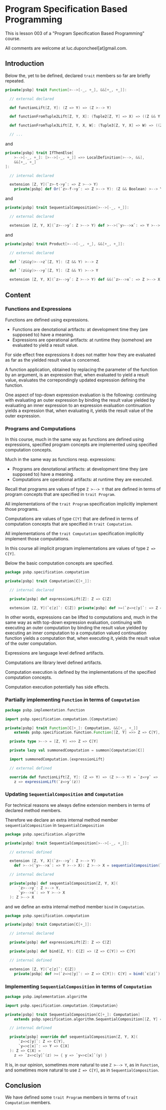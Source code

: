 # Program Specification Based Programming

This is lesson 003 of a "Program Specification Based Programming" course.

All comments are welcome at luc.duponcheel[at]gmail.com.

## Introduction

Below the, yet to be defined, declared `trait` members so far are briefly repeated.

```scala
private[psbp] trait Function[>-->[-_, +_], &&[+_, +_]]:

  // external declared

  def functionLift[Z, Y]: (Z => Y) => (Z >--> Y)

  def functionFromTuple2Lift[Z, Y, X]: (Tuple2[Z, Y] => X) => ((Z && Y) >--> X)

  def functionFromTuple3Lift[Z, Y, X, W]: (Tuple3[Z, Y, X] => W) => ((Z && Y && X) >--> W)

  // ...
```

and

```scala
private[psbp] trait IfThenElse[
    >-->[-_, +_]: [>-->[-_, +_]] =>> LocalDefinition[>-->, &&],
    &&[+_, +_]
]:

  // internal declared

  extension [Z, Y](`z>-t->y`: => Z >--> Y)
    private[psbp] def Or(`z>-f->y`: => Z >--> Y): (Z && Boolean) >--> Y
```

and

```scala
private[psbp] trait SequentialComposition[>-->[-_, +_]]:

  // external declared

  extension [Z, Y, X](`z>-->y`: Z >--> Y) def >-->(`y>-->x`: => Y >--> X): Z >--> X
```

and

```scala
private[psbp] trait Product[>-->[-_, +_], &&[+_, +_]]:

  // external declared

  def `(z&&y)>-->z`[Z, Y]: (Z && Y) >--> Z

  def `(z&&y)>-->y`[Z, Y]: (Z && Y) >--> Y

  extension [Z, Y, X](`z>-->y`: Z >--> Y) def &&(`z>-->x`: => Z >--> X): Z >--> (Y && X)
```

## Content

### Functions and Expressions

Functions are defined using expressions.

- Functions are denotational artifacts: at development time they (are supposed to) have a meaning.
- Expressions are operational artifacts: at runtime they (somehow) are evaluated to yield a result value.

For side effect free expressions it does not matter how they are evaluated as far as the yielded result value is
concerned.

A function application, obtained by replacing the parameter of the function by an argument, is an expression that, when
evaluated to yield a result value, evaluates the correpondingly updated expression defining the function. 

One aspect of top-down expression evaluation is the following: continuing with evaluating an outer expression by binding
the result value yielded by evaluating an inner expression to an expression evaluation continuation yields a expression
that, when evaluating it, yields the result value of the outer expression.

### Programs and Computations

In this course, much in the same way as functions are defined using expressions, specified program concepts are
implemented using specified computation concepts.

Much in the same way as functions resp. expressions:

- Programs are denotational artifacts: at development time they (are supposed to) have a meaning.
- Computations are operational artifacts: at runtime they are executed.

Recall that programs are values of type `Z >--> Y` that are defined in terms of program concepts that are specified in
`trait Program`. 

All implementations of the `trait Program` specification implicitly implement those programs. 

Computations are values of type `C[Y]` that are defined in terms of computation concepts that are specified in
`trait Computation`.

All implementations of the `trait Computation` specification implicitly implement those computations. 

In this course all implicit program implementations are values of type `Z => C[Y]`. 

Below the basic computation concepts are specified.

```scala
package psbp.specification.computation

private[psbp] trait Computation[C[+_]]:

  // internal declared

  private[psbp] def expressionLift[Z]: Z => C[Z]

  extension [Z, Y](`c[z]`: C[Z]) private[psbp] def >=(`z=>c[y]`: => Z => C[Y]): C[Y]
```

In other words, expressions can be lifted to computations and, much in the same way as with top-down expression
evaluation, continuing with executing an outer computation by binding the result value yielded by executing an inner
computation to a computation valued continuation function yields a computation that, when executing it, yields the
result value of the outer computation.

Expressions are language level defined artifacts. 

Computations are library level defined artifacts. 

Computation execution is defined by the implementations of the specified computation concepts.

Computation execution potentially has side effects.

### Partially implementing `Function` in terms of `Computation`

```scala
package psbp.implementation.function

import psbp.specification.computation.{Computation}

private[psbp] trait Function[C[+_]: Computation, &&[+_, +_]]
    extends psbp.specification.function.Function[[Z, Y] =>> Z => C[Y], &&]:

  private type >--> = [Z, Y] =>> Z => C[Y]

  private lazy val summonedComputation = summon[Computation[C]]

  import summonedComputation.{expressionLift}

  // external defined

  override def functionLift[Z, Y]: (Z => Y) => (Z >--> Y) = `z=>y` =>
    z => expressionLift(`z=>y`(z))
```

### Updating `SequentialComposition` and `Computation`

For technical reasons we always define extension members in terms of declared method members.

Therefore we declare an extra internal method member `sequentialComposition` in `SequentialComposition`

```scala
package psbp.specification.algorithm

private[psbp] trait SequentialComposition[>-->[-_, +_]]:

  // external defined

  extension [Z, Y, X](`z>-->y`: Z >--> Y)
    def >-->(`y>-->x`: => Y >--> X): Z >--> X = sequentialComposition(`z>-->y`, `y>-->x`)

  // internal declared

  private[psbp] def sequentialComposition[Z, Y, X](
      `z>-->y`: Z >--> Y,
      `y>-->x`: => Y >--> X
  ): Z >--> X
```

and we define an extra internal method member `bind` in `Computation`.

```scala
package psbp.specification.computation

private[psbp] trait Computation[C[+_]]:

  // internal declared

  private[psbp] def expressionLift[Z]: Z => C[Z]

  private[psbp] def bind[Z, Y]: C[Z] => (Z => C[Y]) => C[Y]

  // internal defined

  extension [Z, Y](`c[z]`: C[Z])
    private[psbp] def >=(`z=>c[y]`: => Z => C[Y]): C[Y] = bind(`c[z]`)(`z=>c[y]`)
```

### Implementing `SequentialComposition` in terms of `Computation`

```scala
package psbp.implementation.algorithm

import psbp.specification.computation.{Computation}

private[psbp] trait SequentialComposition[C[+_]: Computation]
    extends psbp.specification.algorithm.SequentialComposition[[Z, Y] =>> Z => C[Y]]:

  // internal defined

  private[psbp] override def sequentialComposition[Z, Y, X](
      `z=>c[y]`: Z => C[Y],
      `y=>c[x]`: => Y => C[X]
  ): Z => C[X] =
    z => `z=>c[y]`(z) >= { y => `y=>c[x]`(y) }
```

It is, in our opinion, sometimes more natural to use `Z >--> Y`, as in `Function`, and sometimes more natural to use
`Z => C[Y]`, as in `SequentialComposition`.

## Conclusion

We have defined some `trait Program` members in terms of `trait Computation` members.














